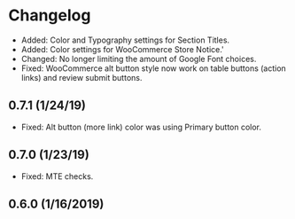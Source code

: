 # Changelog

* Added: Color and Typography settings for Section Titles.
* Added: Color settings for WooCommerce Store Notice.'
* Changed: No longer limiting the amount of Google Font choices.
* Fixed: WooCommerce alt button style now work on table buttons (action links) and review submit buttons.

## 0.7.1 (1/24/19)
* Fixed: Alt button (more link) color was using Primary button color.

## 0.7.0 (1/23/19)
* Fixed: MTE checks.

## 0.6.0 (1/16/2019)
